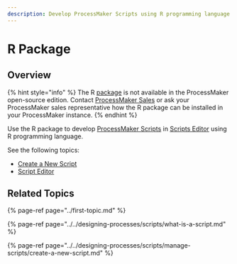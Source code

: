 ```yaml
---
description: Develop ProcessMaker Scripts using R programming language.
---
```


# R Package

## Overview

{% hint style="info" %}
The R [package](../first-topic.md) is not available in the ProcessMaker open-source edition. Contact [ProcessMaker Sales](https://www.processmaker.com/contact/) or ask your ProcessMaker sales representative how the R package can be installed in your ProcessMaker instance.
{% endhint %}

Use the R package to develop [ProcessMaker Scripts](../../designing-processes/scripts/what-is-a-script.md) in [Scripts Editor]() using R programming language.

See the following topics:

* [Create a New Script](../../designing-processes/scripts/manage-scripts/create-a-new-script.md#create-a-new-processmaker-script)
* [Script Editor](../../designing-processes/scripts/script-editor.md)

## Related Topics

{% page-ref page="../first-topic.md" %}

{% page-ref page="../../designing-processes/scripts/what-is-a-script.md" %}

{% page-ref page="../../designing-processes/scripts/manage-scripts/create-a-new-script.md" %}

